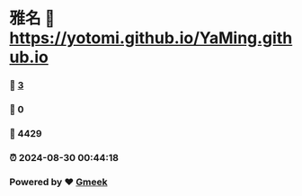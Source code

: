 # 雅名 :link: https://yotomi.github.io/YaMing.github.io 
### :page_facing_up: [3](https://yotomi.github.io/YaMing.github.io/tag.html) 
### :speech_balloon: 0 
### :hibiscus: 4429 
### :alarm_clock: 2024-08-30 00:44:18 
### Powered by :heart: [Gmeek](https://github.com/Meekdai/Gmeek)
